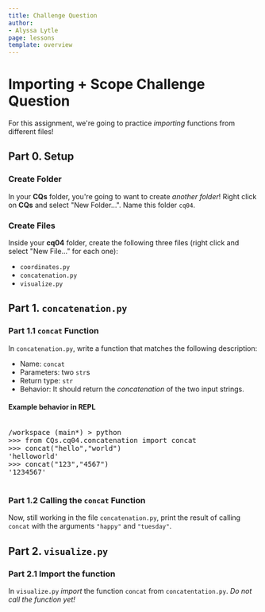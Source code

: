 ```yaml
---
title: Challenge Question 
author:
- Alyssa Lytle
page: lessons
template: overview
---
```


# Importing + Scope Challenge Question

For this assignment, we're going to practice *importing* functions from different files!

## Part 0. Setup

### Create Folder

In your **CQs** folder, you're going to want to create *another folder*! Right click on **CQs** and select "New Folder...". Name this folder `cq04`.

### Create Files

Inside your **cq04** folder, create the following three files (right click and select "New File..." for each one):

- `coordinates.py`
- `concatenation.py`
- `visualize.py`

## Part 1. `concatenation.py`

### Part 1.1 `concat` Function

In `concatenation.py`, write a function that matches the following description:

- Name: `concat`
- Parameters: two `str`s
- Return type: `str`
- Behavior: It should return the *concatenation* of the two input strings.

#### Example behavior in REPL

<pre>
<div class="terminal">
/workspace (main*) > python
>>> from CQs.cq04.concatenation import concat
>>> concat("hello","world")
'helloworld'
>>> concat("123","4567")
'1234567'
</div>
</pre>

### Part 1.2 Calling the `concat` Function

Now, still working in the file `concatenation.py`, print the result of calling `concat` with the arguments `"happy"` and `"tuesday"`.


## Part 2. `visualize.py`

### Part 2.1 Import the function

In `visualize.py` *import* the function `concat` from `concatentation.py`. *Do not call the function yet!* 

<!-- ## Part 2. `get_coords` Function

In `coordinates.py`,  write a function that matches the following description: -->